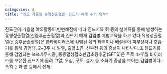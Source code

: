 ```yaml
---
categories: d
title: "진도 가을철 유행성출혈열ㆍ진드기 매개 주의 당부"
---
```

진도군이 가을철 야외활동이 빈번해짐에 따라 진드기와 쥐 등의 설치류를 통해 발생하는 유행성출혈열(신증후군출혈열)과 진드기 매개 감염병 예방교육을 하고 있다.유행성출혈열(신증후군출혈열)은 한타바이러스에 감염된 쥐의 타액이나 배설물이 피부상처나 호흡기를 통해 감염돼, 2~3주 내 발열, 출혈소견, 신부전 등의 증상이 나타난다.또 진드기를 통해 감염되는 쯔쯔가무시증, 중증열성혈소판감소증후군(SFTS)은 주로 4~11월 바이러스를 보유한 진드기에 물려 고열, 오심, 구토, 설사 등 소화기 증상을 보이는 감염병이다.특히 논과 밭 등에서 쉽게